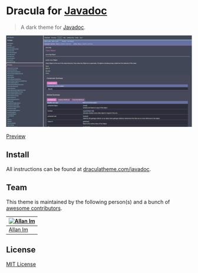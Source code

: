 # Dracula for [Javadoc](https://docs.oracle.com/javase/8/docs/api/)

> A dark theme for [Javadoc](https://docs.oracle.com/javase/8/docs/api/).

![Screenshot](./screenshot.png)

[Preview](https://dracula.github.io/javadoc/jdk8/index.html)

## Install

All instructions can be found at [draculatheme.com/javadoc](https://draculatheme.com/javadoc).

## Team

This theme is maintained by the following person(s) and a bunch of [awesome contributors](https://github.com/dracula/template/graphs/contributors).

| [![Allan Im](https://avatars0.githubusercontent.com/u/1031841?v=3&s=70)](https://github.com/allanim) |
| ---------------------------------------------------------------------------------------------------- |
| [Allan Im](https://github.com/allanim)                                                               |


## License

[MIT License](./LICENSE)